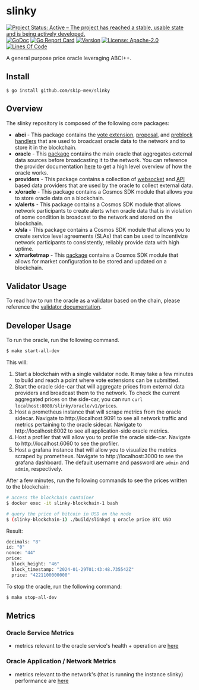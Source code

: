 # slinky

<!-- markdownlint-disable MD013 -->
<!-- markdownlint-disable MD041 -->

[![Project Status: Active – The project has reached a stable, usable state and is being actively developed.](https://www.repostatus.org/badges/latest/active.svg)](https://www.repostatus.org/#wip)
[![GoDoc](https://img.shields.io/badge/godoc-reference-blue?style=flat-square&logo=go)](https://godoc.org/github.com/skip-mev/slinky)
[![Go Report Card](https://goreportcard.com/badge/github.com/skip-mev/slinky?style=flat-square)](https://goreportcard.com/report/github.com/skip-mev/slinky)
[![Version](https://img.shields.io/github/tag/skip-mev/slinky.svg?style=flat-square)](https://github.com/skip-mev/slinky/releases/latest)
[![License: Apache-2.0](https://img.shields.io/github/license/skip-mev/slinky.svg?style=flat-square)](https://github.com/skip-mev/slinky/blob/main/LICENSE)
[![Lines Of Code](https://img.shields.io/tokei/lines/github/skip-mev/slinky?style=flat-square)](https://github.com/skip-mev/slinky)

A general purpose price oracle leveraging ABCI++.

## Install

```shell
$ go install github.com/skip-mev/slinky
```

## Overview

The slinky repository is composed of the following core packages:

* **abci** - This package contains the [vote extension](./abci/ve/README.md), [proposal](./abci/proposals/README.md), and [preblock handlers](./abci/preblock/oracle/README.md) that are used to broadcast oracle data to the network and to store it in the blockchain.
* **oracle** - This [package](./oracle/) contains the main oracle that aggregates external data sources before broadcasting it to the network. You can reference the provider documentation [here](./providers/base/README.md) to get a high level overview of how the oracle works.
* **providers** - This package contains a collection of [websocket](./providers/websockets/README.md) and [API](./providers/apis/README.md) based data providers that are used by the oracle to collect external data.
* **x/oracle** - This package contains a Cosmos SDK module that allows you to store oracle data on a blockchain.
* **x/alerts** - This package contains a Cosmos SDK module that allows network participants to create alerts when oracle data that is in violation of some condition is broadcast to the network and stored on the blockchain.
* **x/sla** - <UNDER DEVELOPMENT> This package contains a Cosmos SDK module that allows you to create service level agreements (SLAs) that can be used to incentivize network participants to consistently, reliably provide data with high uptime.
* **x/marketmap** - This [package](./x/marketmap/README.md) contains  a Cosmos SDK module that allows for market configuration to be stored and updated on a blockchain.

## Validator Usage

To read how to run the oracle as a validator based on the chain, please reference the [validator documentation](https://docs.skip.money/slinky/integrations).

## Developer Usage

To run the oracle, run the following command.

```bash
$ make start-all-dev
```

This will:

1. Start a blockchain with a single validator node. It may take a few minutes to build and reach a point where vote extensions can be submitted.
2. Start the oracle side-car that will aggregate prices from external data providers and broadcast them to the network. To check the current aggregated prices on the side-car, you can run `curl localhost:8080/slinky/oracle/v1/prices`.
3. Host a prometheus instance that will scrape metrics from the oracle sidecar. Navigate to http://localhost:9091 to see all network traffic and metrics pertaining to the oracle sidecar. Navigate to http://localhost:8002 to see all application-side oracle metrics.
4. Host a profiler that will allow you to profile the oracle side-car. Navigate to http://localhost:6060 to see the profiler.
5. Host a grafana instance that will allow you to visualize the metrics scraped by prometheus. Navigate to http://localhost:3000 to see the grafana dashboard. The default username and password are `admin` and `admin`, respectively.

After a few minutes, run the following commands to see the prices written to the blockchain:

```bash
# access the blockchain container
$ docker exec -it slinky-blockchain-1 bash

# query the price of bitcoin in USD on the node
$ (slinky-blockchain-1) ./build/slinkyd q oracle price BTC USD
```

Result:

```bash
decimals: "8"
id: "0"
nonce: "44"
price:
  block_height: "46"
  block_timestamp: "2024-01-29T01:43:48.735542Z"
  price: "4221100000000"
```

To stop the oracle, run the following command:

```bash
$ make stop-all-dev
```

## Metrics

### Oracle Service Metrics

* metrics relevant to the oracle service's health + operation are [here](./metrics.md)

### Oracle Application / Network Metrics

* metrics relevant to the network's (that is running the instance slinky) performance are [here](./service/metrics/README.md)

